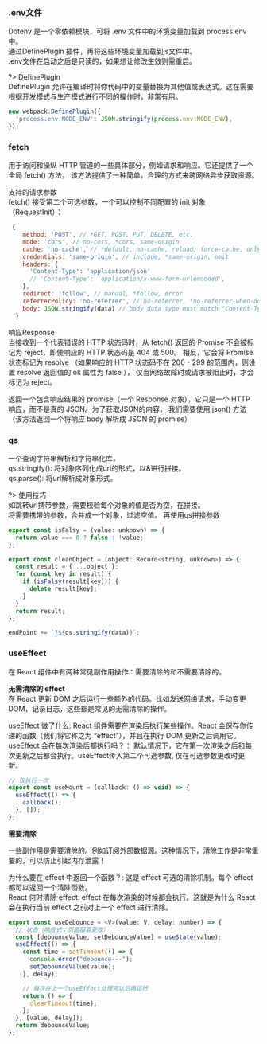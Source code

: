 ### .env文件
Dotenv 是一个零依赖模块，可将 .env 文件中的环境变量加载到 process.env 中。  
通过DefinePlugin 插件，再将这些环境变量加载到js文件中。  
.env文件在启动之后是只读的，如果想让修改生效则需重启。  

?> DefinePlugin  
DefinePlugin 允许在编译时将你代码中的变量替换为其他值或表达式。这在需要根据开发模式与生产模式进行不同的操作时，非常有用。

```js
new webpack.DefinePlugin({
  'process.env.NODE_ENV': JSON.stringify(process.env.NODE_ENV),
});
```

### fetch
用于访问和操纵 HTTP 管道的一些具体部分，例如请求和响应。它还提供了一个全局 fetch() 方法，
该方法提供了一种简单，合理的方式来跨网络异步获取资源。

支持的请求参数  
fetch() 接受第二个可选参数，一个可以控制不同配置的 init 对象（RequestInit）：  

```js
 {
    method: 'POST', // *GET, POST, PUT, DELETE, etc.
    mode: 'cors', // no-cors, *cors, same-origin
    cache: 'no-cache', // *default, no-cache, reload, force-cache, only-if-cached
    credentials: 'same-origin', // include, *same-origin, omit
    headers: {
      'Content-Type': 'application/json'
      // 'Content-Type': 'application/x-www-form-urlencoded',
    },
    redirect: 'follow', // manual, *follow, error
    referrerPolicy: 'no-referrer', // no-referrer, *no-referrer-when-downgrade, origin, origin-when-cross-origin, same-origin, strict-origin, strict-origin-when-cross-origin, unsafe-url
    body: JSON.stringify(data) // body data type must match "Content-Type" header
  }
```

响应Response  
当接收到一个代表错误的 HTTP 状态码时，从 fetch() 返回的 Promise 不会被标记为 reject，即使响应的 HTTP 状态码是 404 或 500。
相反，它会将 Promise 状态标记为 resolve （如果响应的 HTTP 状态码不在 200 - 299 的范围内，则设置 resolve 返回值的 ok 属性为 false ），
仅当网络故障时或请求被阻止时，才会标记为 reject。  

返回一个包含响应结果的 promise（一个 Response 对象），它只是一个 HTTP 响应，而不是真的 JSON。为了获取JSON的内容，
我们需要使用 json() 方法（该方法返回一个将响应 body 解析成 JSON 的 promise）

### qs
一个查询字符串解析和字符串化库，  
qs.stringify(): 将对象序列化成url的形式，以&进行拼接。  
qs.parse(): 将url解析成对象形式。  

?> 使用技巧  
如跳转url携带参数，需要校验每个对象的值是否为空，在拼接。  
将需要携带的参数，合并成一个对象，过滤空值。
再使用qs拼接参数

```js
export const isFalsy = (value: unknown) => {
  return value === 0 ? false : !value;
};

export const cleanObject = (object: Record<string, unknown>) => {
  const result = { ...object };
  for (const key in result) {
    if (isFalsy(result[key])) {
      delete result[key];
    }
  }
  return result;
};

endPoint += `?${qs.stringify(data)}`;
```

### useEffect 

在 React 组件中有两种常见副作用操作：需要清除的和不需要清除的。  

**无需清除的 effect**  
在 React 更新 DOM 之后运行一些额外的代码。比如发送网络请求，手动变更 DOM，记录日志，这些都是常见的无需清除的操作。  

useEffect 做了什么:  React 组件需要在渲染后执行某些操作。React 会保存你传递的函数（我们将它称之为 “effect”），并且在执行 DOM 更新之后调用它。  
useEffect 会在每次渲染后都执行吗？： 默认情况下，它在第一次渲染之后和每次更新之后都会执行。useEffect传入第二个可选参数, 仅在可选参数更改时更新。  

```js
// 仅执行一次
export const useMount = (callback: () => void) => {
  useEffect(() => {
    callback();
  }, []);
};
```

**需要清除**

一些副作用是需要清除的。例如订阅外部数据源。这种情况下，清除工作是非常重要的，可以防止引起内存泄露！  

为什么要在 effect 中返回一个函数？: 这是 effect 可选的清除机制。每个 effect 都可以返回一个清除函数。  
React 何时清除 effect: effect 在每次渲染的时候都会执行。这就是为什么 React 会在执行当前 effect 之前对上一个 effect 进行清除。  

```js
export const useDebounce = <V>(value: V, delay: number) => {
  // 状态（响应式：页面跟着更改）
  const [debounceValue, setDebounceValue] = useState(value);
  useEffect(() => {
    const time = setTimeout(() => {
      console.error("debounce---");
      setDebounceValue(value);
    }, delay);

    // 每次在上一个useEffect处理完以后再运行
    return () => {
      clearTimeout(time);
    };
  }, [value, delay]);
  return debounceValue;
};
```